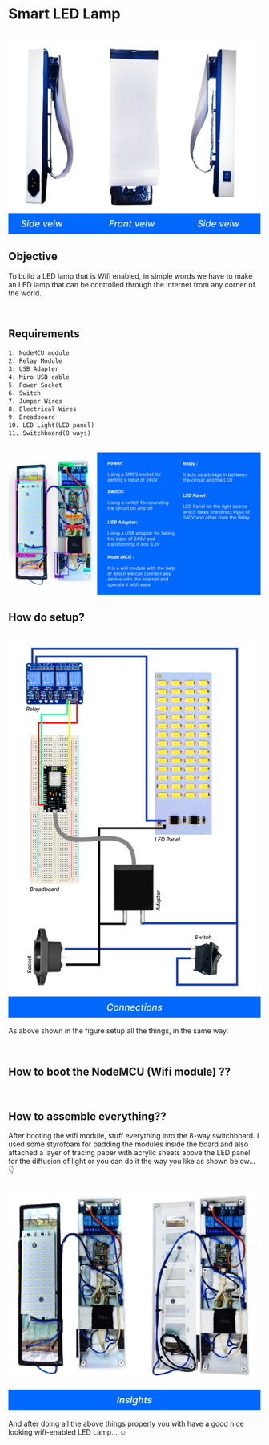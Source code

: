 # Smart LED Lamp

<br>
<img src="final_product.png">
<br>


## Objective
    
To build a LED lamp that is Wifi enabled, in simple words we have to make an LED lamp that can be controlled through the internet from any corner of the world.

<br>

## Requirements

    1. NodeMCU module
    2. Relay Module
    3. USB Adapter
    4. Miro USB cable
    5. Power Socket
    6. Switch
    7. Jumper Wires
    8. Electrical Wires
    9. Breadboard
    10. LED Light(LED panel)
    11. Switchboard(8 ways)

<br>
<img src="labels.png">
<br>

## How do setup?

<br>
<img src="connection.png">


As above shown in the figure setup all the things, in the same way.

<br>

## How to boot the NodeMCU (Wifi module) ??
<br>


## How to assemble everything??
    
After booting the wifi module, stuff everything into the 8-way switchboard. I used some styrofoam for padding the modules inside the board and also attached a layer of tracing paper with acrylic sheets above the LED panel for the diffusion of light or you can do it the way you like as shown below... 👇

<br>
<img src="insight.png">
<br>

And after doing all the above things properly you with have a good nice looking wifi-enabled LED Lamp... ☺️